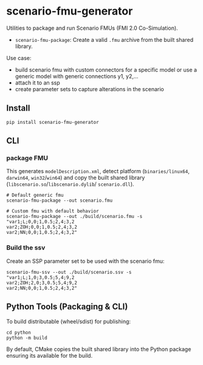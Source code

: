 # scenario-fmu-generator

Utilities to package and run Scenario FMUs (FMI 2.0 Co-Simulation).

- `scenario-fmu-package`: Create a valid `.fmu` archive from the built shared library.

Use case:
- build scenario fmu with custom connectors for a specific model or use a generic model with generic connections y1, y2,...
- attach it to an ssp
- create parameter sets to capture alterations in the scenario

## Install

```
pip install scenario-fmu-generator
```

## CLI

### package FMU

This generates `modelDescription.xml`, detect platform (`binaries/linux64`, `darwin64`,
`win32`/`win64`) and copy the built shared library (`libscenario.so`/`libscenario.dylib`/
`scenario.dll`).

```
# Default generic fmu
scenario-fmu-package --out scenario.fmu

# Custom fmu with default behavior
scenario-fmu-package --out ./build/scenario.fmu -s "var1;L;0,0;1,0.5;2,4;3,2
var2;ZOH;0,0;1,0.5;2,4;3,2
var2;NN;0,0;1,0.5;2,4;3,2"
```

### Build the ssv

Create an SSP parameter set to be used with the scenario fmu:

```
scenario-fmu-ssv --out ./build/scenario.ssv -s "var1;L;1,0;3,0.5;5,4;9,2
var2;ZOH;2,0;3,0.5;5,4;9,2
var2;NN;0,0;1,0.5;2,4;3,2"
```

## Python Tools (Packaging & CLI)

To build distributable (wheel/sdist) for publishing:

```
cd python
python -m build
```

By default, CMake copies the built shared library into the Python package ensuring its available for the build.
